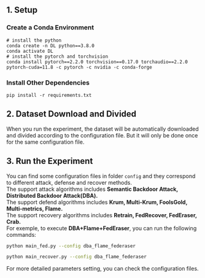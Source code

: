 ## 1. Setup
### Create a Conda Environment
```
# install the python
conda create -n DL python==3.8.0
conda activate DL
# install the pytorch and torchvision
conda install pytorch==2.2.0 torchvision==0.17.0 torchaudio==2.2.0 pytorch-cuda=11.8 -c pytorch -c nvidia -c conda-forge
```
### Install Other Dependencies
```
pip install -r requirements.txt
```

## 2. Dataset Download and Divided
When you run the experiment, the dataset will be automatically downloaded and divided according to the configuration file. But it will only be done once for the same configuration file.


## 3. Run the Experiment
You can find some configuration files in folder `config` and they correspond to different attack, defense and recover methods.  
The support attack algorithms includes **Semantic Backdoor Attack, Distributed Backdoor Attack(DBA).**  
The support defend algorithms includes **Krum, Multi-Krum, FoolsGold, Multi-metrics, Flame.**  
The support recovery algorithms includes **Retrain, FedRecover, FedEraser, Crab.**  
For exemple, to execute **DBA+Flame+FedEraser**, you can run the following commands:
```bash
python main_fed.py --config dba_flame_federaser
```
```bash
python main_recover.py --config dba_flame_federaser
```
For more detailed parameters setting, you can check the configuration files.
